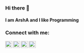 ### Hi there 👋

#### I am ArshA and I like Programming

### Connect with me:

[<img align="left" alt="codeSTACKr | YouTube" width="22px" src="https://www.iconsdb.com/icons/preview/white/youtube-3-xxl.png" />](https://www.youtube.com/channel/UC8U5QJeiECJGIdC4FhVkQbQ)
[<img align="left" alt="codeSTACKr | Twitter" width="22px" src="https://www.iconsdb.com/icons/preview/white/twitter-3-xxl.png" />](https://twitter.com/hr_arsha)
[<img alt="" width="22px" src="https://www.iconsdb.com/icons/preview/white/linkedin-3-xxl.png"/>](https://www.linkedin.com/in/alireza-shabanpour/)
[<img align="left" alt="codeSTACKr | Instagram" width="22px" src="https://www.iconsdb.com/icons/preview/white/instagram-xxl.png" />](https://www.instagram.com/hr_arsha/)


<br>



<!-- 
![Python](http://img.shields.io/badge/-Python-000?style=flat-square&logo=python)
![HTML](https://img.shields.io/badge/-HTML5-000?style=flat-square&logo=html5)
![CSS](https://img.shields.io/badge/-CSS3-000?style=flat-square&logo=css3&logoColor=%231572B6)
![Bootstrap](https://img.shields.io/badge/-Bootstrap-000?style=flat-square&logo=Bootstrap)
![mysql](https://img.shields.io/badge/-mysql-000?style=flat-square&logo=mysql&logoColor=ffffff)
![Git](https://img.shields.io/badge/-Git-000?style=flat-square&logo=git)
![GitHub](https://img.shields.io/badge/-GitHub-000?style=flat-square&logo=github)
![VS Code](http://img.shields.io/badge/-VS%20Code-000?style=flat-square&logo=visual-studio-code)
 -->

